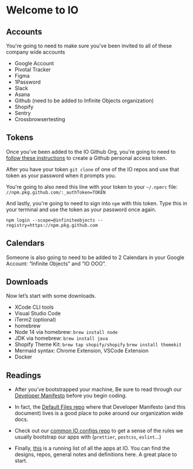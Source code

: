 # Welcome to IO


## Accounts

You're going to need to make sure you've been invited to all of these company wide accounts

- Google Account
- Pivotal Tracker
- Figma
- 1Password
- Slack
- Asana
- Github (need to be added to Infinite Objects organization)
- Shopify
- Sentry
- Crossbrowsertesting

## Tokens

Once you've been added to the IO Github Org, you're going to need to [follow these instructions](https://docs.github.com/en/github/authenticating-to-github/keeping-your-account-and-data-secure/creating-a-personal-access-token) to create a Github personal access token.

After you have your token `git clone` of one of the IO repos and use that token as your password when it prompts you.

You're going to also need this line with your token to your `~/.npmrc` file:
`//npm.pkg.github.com/:_authToken=TOKEN`

And lastly, you're going to need to sign into `npm` with this token. Type this in your terminal and use the token as your password once again.

`npm login --scope=@infiniteobjects --registry=https://npm.pkg.github.com`

## Calendars

Someone is also going to need to be added to 2 Calendars in your Google Account: “Infinite Objects” and “IO OOO”.

## Downloads

Now let’s start with some downloads. 

- XCode CLI tools
- Visual Studio Code
- iTerm2 (optional)
- homebrew
- Node 14 via homebrew: `brew install node`
- JDK via homebrew: `brew install java`
- Shopify Theme Kit: `brew tap shopify/shopify` `brew install themekit` 
- Mermaid syntax: Chrome Extension, VSCode Extension
- Docker


## Readings

- After you’ve bootstrapped your machine, Be sure to read through our [Developer Manifesto](https://github.com/infiniteobjects/.github/blob/main/CONTRIBUTING.md) before you begin coding.

- In fact, the [Default Files repo](https://github.com/infiniteobjects/.github/)  where that Developer Manifesto (and this document) lives is a good place to poke around our organization wide docs.

- Check out our [common IO configs repo](https://github.com/infiniteobjects/utils-web-configs) to get a sense of the rules we usually bootstrap our apps with (`prettier`, `postcss`, `eslint`...)

- Finally, [this](https://docs.google.com/document/d/1Zeexj_N7ACkXIdXEn0E2LafOTjvXL8pobhM9dr5aVw8/edit) is a running list of all the apps at IO. You can find the designs, repos, general notes and definitions here. A great place to start.


